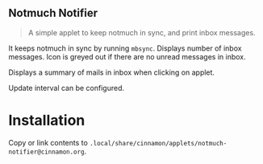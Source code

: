 
## Notmuch Notifier

> A simple applet to keep notmuch in sync, and print inbox messages.

It keeps notmuch in sync by running `mbsync`.
Displays number of inbox messages. Icon is greyed out if there are no unread messages in inbox.

Displays a summary of mails in inbox when clicking on applet.

Update interval can be configured.


# Installation

Copy or link contents to `.local/share/cinnamon/applets/notmuch-notifier@cinnamon.org`.
